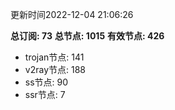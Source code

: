 更新时间2022-12-04 21:06:26

**总订阅: 73**
**总节点: 1015**
**有效节点: 426**
- trojan节点: 141
- v2ray节点: 188
- ss节点: 90
- ssr节点: 7

